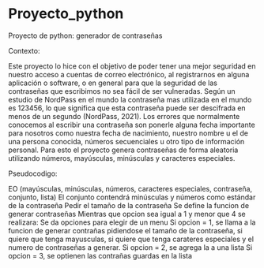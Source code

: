 # Proyecto_python

Proyecto de python: generador de contraseñas

Contexto:

Este proyecto lo hice con el objetivo de poder tener una mejor seguridad en nuestro acceso a cuentas de correo electrónico, al registrarnos en alguna aplicación o software, o en general para que la seguridad de las contraseñas que escribimos no sea fácil de ser vulneradas. 
Según un estudio de NordPass en el mundo la contraseña mas utilizada en el mundo es 123456, lo que significa que esta contraseña puede ser descifrada en menos de un segundo (NordPass, 2021).
Los errores que normalmente conocemos al escribir una contraseña son ponerle alguna fecha importante para nosotros como nuestra fecha de nacimiento, nuestro nombre u el de una persona conocida, números secuenciales u otro tipo de información personal. Para esto el proyecto genera contraseñas de forma aleatoria utilizando números, mayúsculas, minúsculas y caracteres especiales. 

Pseudocodigo:

EO (mayúsculas, minúsculas, números, caracteres especiales, contraseña, conjunto, lista) El conjunto contendrá minúsculas y números como estándar de la contraseña Pedir el tamaño de la contraseña
Se define la funcion de generar contraseñas
Mientras que opcion sea igual a 1 y menor que 4 se realizara:
  Se da opciones para elegir de un menu
  Si opcion = 1, se llama a la funcion de generar contrañas pidiendose el tamaño de la contraseña, si quiere que tenga mayusculas, si quiere que tenga carateres    especiales y el numero de contraseñas a generar.
  Si opcion = 2, se agrega la a una lista
  Si opcion = 3, se optienen las contrañas guardas en la lista
